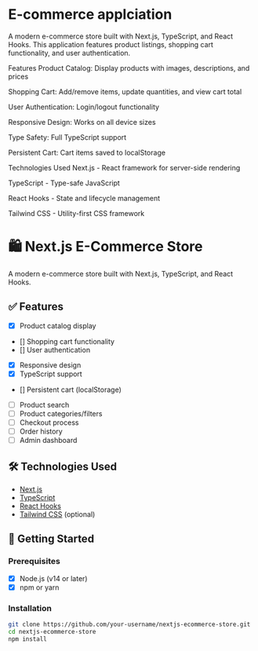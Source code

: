 # E-commerce applciation
A modern e-commerce store built with Next.js, TypeScript, and React Hooks. This application features product listings, shopping cart functionality, and user authentication.

Features
Product Catalog: Display products with images, descriptions, and prices

Shopping Cart: Add/remove items, update quantities, and view cart total

User Authentication: Login/logout functionality

Responsive Design: Works on all device sizes

Type Safety: Full TypeScript support

Persistent Cart: Cart items saved to localStorage

Technologies Used
Next.js - React framework for server-side rendering

TypeScript - Type-safe JavaScript

React Hooks - State and lifecycle management

Tailwind CSS - Utility-first CSS framework

# 🛍️ Next.js E-Commerce Store

A modern e-commerce store built with Next.js, TypeScript, and React Hooks.

## ✅ Features

- [x] Product catalog display
- [] Shopping cart functionality
- [] User authentication
- [x] Responsive design
- [x] TypeScript support
- [] Persistent cart (localStorage)
- [ ] Product search
- [ ] Product categories/filters
- [ ] Checkout process
- [ ] Order history
- [ ] Admin dashboard

## 🛠 Technologies Used

- [Next.js](https://nextjs.org/)
- [TypeScript](https://www.typescriptlang.org/)
- [React Hooks](https://reactjs.org/docs/hooks-intro.html)
- [Tailwind CSS](https://tailwindcss.com/) (optional)

## 🚀 Getting Started

### Prerequisites

- [x] Node.js (v14 or later)
- [x] npm or yarn

### Installation

```bash
git clone https://github.com/your-username/nextjs-ecommerce-store.git
cd nextjs-ecommerce-store
npm install
